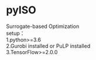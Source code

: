 # pyISO
Surrogate-based Optimization\
setup：\
1.python>=3.6\
2.Gurobi installed or PuLP installed\
3.TensorFlow>=2.0.0
